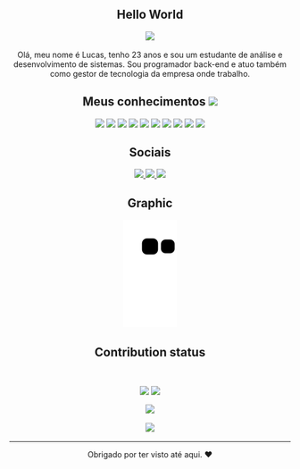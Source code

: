 <h2 align="center"> Hello World </h2>

<p align="center">
<img src="https://media.discordapp.net/attachments/1045063616220647494/1047836951274864640/07b3848fea7be9a8b2c2199082d3d546.gif" />
</p align="center">

 <p align="center">
  Olá, meu nome é Lucas, tenho 23 anos e sou um estudante de análise e desenvolvimento de sistemas. Sou programador back-end e atuo também como gestor de tecnologia da empresa onde trabalho.
</p>   

<h2 align="center">Meus conhecimentos <img src="https://thumbs.gfycat.com/FirstHardtofindKrill.webp" width="50"></h2>

<p align="center">
<img src="https://img.shields.io/badge/-HTML5-E34F26?style=flat-square&logo=html5&logoColor=white"/>
<img src="https://img.shields.io/badge/-CSS3-1572B6?style=flat-square&logo=css3"/>
<img src="https://img.shields.io/badge/-Bootstrap-563D7C?style=flat-square&logo=bootstrap"/>
<img src="https://img.shields.io/badge/-Heroku-430098?style=flat-square&logo=heroku"/>
<img src="https://img.shields.io/badge/-JavaScript-black?style=flat-square&logo=javascript"/>
<img src="https://img.shields.io/badge/-Nodejs-black?style=flat-square&logo=Node.js"/>
<img src="https://img.shields.io/badge/-React-black?style=flat-square&logo=react"/>
<img src="https://img.shields.io/badge/-MongoDB-black?style=flat-square&logo=mongodb"/>
<img src="https://img.shields.io/badge/-Git-black?style=flat-square&logo=git"/>
<img src="https://img.shields.io/badge/-GitHub-black?style=flat-square&logo=github"/>
</p>

<h2 align="center"> Sociais </h2>

<p align="center">
<a href="https://twitter.com/desvalorizaram">
 <img src="https://img.shields.io/badge/-Twitter-00acee?style=flat-square&logo=Twitter&logoColor=white"/>
</a>
 
<a href="https://instagram.com/lskapriv">
 <img src="https://img.shields.io/badge/-Instagram-e4405f?style=flat-square&logo=Instagram&logoColor=white"/>
</a>

<a href="https://t.me/xhinzzzsv">
 <img src="https://img.shields.io/badge/-Telegram-0088cc?style=flat-square&logo=Telegram&logoColor=white"/>
</a>
</p>

<h2 align="center">
  Graphic
</h2>
<p align="center">
  <img src="https://raw.githubusercontent.com/xhinzz/xhinzz/6268d8993ad8c56b9fa37378a34fb29759339f5a/github-contribution-grid-snake.svg" alt="snake"></center>
</p>

<h2 align="center">
  Contribution status
</h2>
 
<br>

<p align = "center">
  <img  src = "https://github-readme-stats.vercel.app/api?username=xhinzz&show_icons=true&theme=radical&line_height=27">
  <img src = "https://github-readme-stats.vercel.app/api/top-langs/?username=xhinzz&hide=html,css,java,shaderlab,kotlin,hlsl&theme=radical">
</p>

<p align = "center">
 <img  src="https://github-readme-streak-stats.herokuapp.com/?user=xhinzz&show_icons=true&locale=en&layout=compact&theme=radical&line_height=0" />
</p> 

<p align = "center">
 <img src="https://activity-graph.herokuapp.com/graph?username=xhinzz&theme=redical">
</p> 
<hr>
<p align="center">Obrigado por ter visto até aqui. ❤</p>
